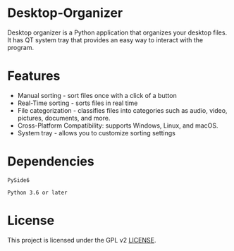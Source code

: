 # Desktop-Organizer

Desktop organizer is a Python application that organizes your desktop files. It has QT system tray that provides an easy way to interact with the program.

# Features

* Manual sorting - sort files once with a click of a button
* Real-Time sorting - sorts files in real time
* File categorization - classifies files into categories such as audio, video, pictures, documents, and more.
* Cross-Platform Compatibility: supports Windows, Linux, and macOS.
* System tray - allows you to customize sorting settings

# Dependencies

``PySide6``

``Python 3.6 or later``

# License

This project is licensed under the GPL v2 [LICENSE](LICENSE).
